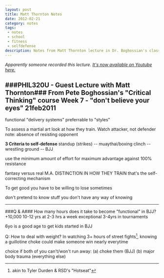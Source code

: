 ```yaml
---
layout: post
title: Matt Thornton Notes
date: 2012-02-21
category: notes
tags:
 - notes
 - school
 - fitness
 - selfdefense
description: Notes from Matt Thornton lecture in Dr. Boghossian's class
---
```


<em>Apparently someone recorded this lecture.  <a href="http://www.youtube.com/watch?v=Oy4TwtoDs50" target="_blank">It's now available on Youtube here.</a></em>

###PHIL320U - Guest Lecture with Matt Thornton###
From Pete Boghossian's "Critical Thinking" course
Week 7 - "don't believe your eyes"
21feb2011
-----

functional "delivery systems" preferrable to "styles"

To assess a martial art look at how they train. Watch attacker, not defender
note: absence of resisting opponent

**3 Criteria to self-defense**
standup (strikes) -- muaythai/boxing
clinch -- wrestling
ground -- BJJ

use the minimum amount of effort for maximum advantage against 100% resistance

fantasy versus real M.A.
DISTINCTION IN HOW THEY TRAIN
    that's the self-correcting mechanism
    
To get good you have to be willing to lose sometimes

don't pretend to know stuff you don't have any way of knowing

-----

###Q & A###
How many hours does it take to become "functional" in BJJ? 
    +10,000
    10-12 yrs
     at 2-3 hrs a week
    exceptional 3-4yrs in tournaments

6yo is a good age to get kids started in BJJ

Q: How to deal with weight?
    In watching 3+ hours of street fights[^foot], knowing a guillotine choke could make someone win nearly everytime
    
choice if both of you can't/won't run away:
  (a) choke them (BJJ)
  (b) major body trauma (everything else)
  

[^foot]: akin to Tyler Durden & RSD's "Hotseat"
